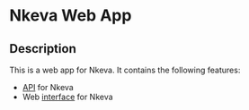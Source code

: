 # Nkeva Web App

## Description

This is a web app for Nkeva. It contains the following features:

- [API](/docs/api/README.md) for Nkeva
- Web [interface](/docs/ui/README.md) for Nkeva
